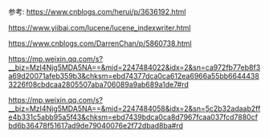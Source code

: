 参考: https://www.cnblogs.com/herui/p/3636192.html

https://www.yiibai.com/lucene/lucene_indexwriter.html

https://www.cnblogs.com/DarrenChan/p/5860738.html

https://mp.weixin.qq.com/s?__biz=MzI4Njg5MDA5NA==&mid=2247484022&idx=2&sn=ca972fb77eb8f3a69d20071afeb359b3&chksm=ebd74377dca0ca612ea6966a55bb66444383226f08cbdcaa2805507aba706089a9ab689a1de7#rd

https://mp.weixin.qq.com/s?__biz=MzI4Njg5MDA5NA==&mid=2247484058&idx=2&sn=5c2b32adaab2ffe4b331c5abb95a5f43&chksm=ebd7439bdca0ca8d7967fcaa037fcd7880cfbd6b36478f51617ad9de79040076e2f72dbad8ba#rd






